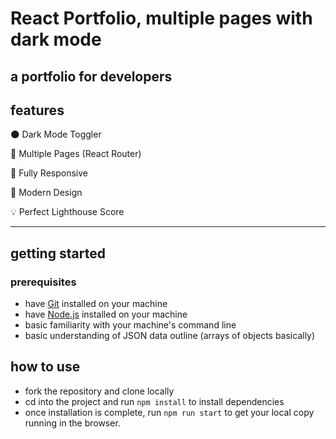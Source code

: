 # React Portfolio, multiple pages with dark mode

## a portfolio for developers


## features

🌑 Dark Mode Toggler

📖 Multiple Pages (React Router)

📱 Fully Responsive

🎨 Modern Design

💡 Perfect Lighthouse Score


---

## getting started

### prerequisites

- have [Git](https://git-scm.com/) installed on your machine
- have [Node.js](https://nodejs.org/en/download/) installed on your machine
- basic familiarity with your machine's command line
- basic understanding of JSON data outline (arrays of objects basically)

## how to use

- fork the repository and clone locally
- cd into the project and run `npm install` to install dependencies
- once installation is complete, run `npm run start` to get your local copy running in the browser.

